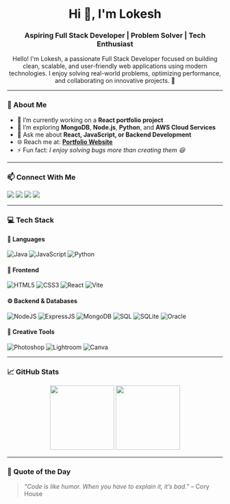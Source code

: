 <h1 align="center">Hi 👋, I'm Lokesh</h1>
<h3 align="center">Aspiring Full Stack Developer | Problem Solver | Tech Enthusiast</h3>

<p align="center">
  Hello! I'm Lokesh, a passionate Full Stack Developer focused on building clean, scalable, and user-friendly web applications using modern technologies.  
  I enjoy solving real-world problems, optimizing performance, and collaborating on innovative projects. 🚀
</p>

---

### 🧠 About Me

- 🔭 I’m currently working on a **React portfolio project**  
- 🌱 I’m exploring **MongoDB**, **Node.js**, **Python**, and **AWS Cloud Services**  
- 💬 Ask me about **React, JavaScript, or Backend Development**  
- 🌐 Reach me at: [**Portfolio Website**](#)  
- ⚡ Fun fact: *I enjoy solving bugs more than creating them 😄*

---

### 📫 Connect With Me

<p align="left">
  <a href="https://linkedin.com/in/your-linkedin-id" target="_blank"><img src="https://img.shields.io/badge/LinkedIn-0077B5?style=for-the-badge&logo=linkedin&logoColor=white"/></a>
  <a href="https://instagram.com/your-instagram-id" target="_blank"><img src="https://img.shields.io/badge/Instagram-E4405F?style=for-the-badge&logo=instagram&logoColor=white"/></a>
  <a href="mailto:youremail@gmail.com"><img src="https://img.shields.io/badge/Gmail-D14836?style=for-the-badge&logo=gmail&logoColor=white"/></a>
  <a href="https://reddit.com/u/your-reddit-id" target="_blank"><img src="https://img.shields.io/badge/Reddit-FF4500?style=for-the-badge&logo=reddit&logoColor=white"/></a>
</p>

---

### 💻 Tech Stack

#### 🧩 Languages
![Java](https://img.shields.io/badge/Java-ED8B00?style=for-the-badge&logo=openjdk&logoColor=white)
![JavaScript](https://img.shields.io/badge/JavaScript-323330?style=for-the-badge&logo=javascript&logoColor=F7DF1E)
![Python](https://img.shields.io/badge/Python-3670A0?style=for-the-badge&logo=python&logoColor=ffdd54)

#### 🎨 Frontend
![HTML5](https://img.shields.io/badge/HTML5-E34F26?style=for-the-badge&logo=html5&logoColor=white)
![CSS3](https://img.shields.io/badge/CSS3-1572B6?style=for-the-badge&logo=css3&logoColor=white)
![React](https://img.shields.io/badge/React-20232A?style=for-the-badge&logo=react&logoColor=61DAFB)
![Vite](https://img.shields.io/badge/Vite-B73BFE?style=for-the-badge&logo=vite&logoColor=FFD62E)

#### ⚙️ Backend & Databases
![NodeJS](https://img.shields.io/badge/Node.js-43853D?style=for-the-badge&logo=node.js&logoColor=white)
![ExpressJS](https://img.shields.io/badge/Express.js-404D59?style=for-the-badge)
![MongoDB](https://img.shields.io/badge/MongoDB-4EA94B?style=for-the-badge&logo=mongodb&logoColor=white)
![SQL](https://img.shields.io/badge/SQL-025E8C?style=for-the-badge&logo=postgresql&logoColor=white)
![SQLite](https://img.shields.io/badge/SQLite-07405E?style=for-the-badge&logo=sqlite&logoColor=white)
![Oracle](https://img.shields.io/badge/Oracle-F80000?style=for-the-badge&logo=oracle&logoColor=white)

#### 🎨 Creative Tools
![Photoshop](https://img.shields.io/badge/Adobe%20Photoshop-31A8FF?style=for-the-badge&logo=Adobe%20Photoshop&logoColor=white)
![Lightroom](https://img.shields.io/badge/Adobe%20Lightroom-31A8FF?style=for-the-badge&logo=Adobe%20Lightroom&logoColor=white)
![Canva](https://img.shields.io/badge/Canva-00C4CC?style=for-the-badge&logo=Canva&logoColor=white)

---

### 📈 GitHub Stats
<p align="center">
  <img src="https://github-readme-stats.vercel.app/api?username=your-github-username&show_icons=true&theme=tokyonight" height="150px"/>
  <img src="https://github-readme-streak-stats.herokuapp.com/?user=your-github-username&theme=tokyonight" height="150px"/>
</p>

---

### 🚀 Quote of the Day
> *“Code is like humor. When you have to explain it, it’s bad.”* – Cory House
